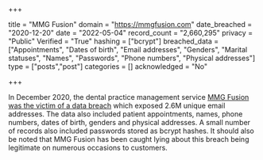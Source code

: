 +++

title = "MMG Fusion"
domain = "https://mmgfusion.com"
date_breached = "2020-12-20"
date = "2022-05-04"
record_count = "2,660,295"
privacy = "Public"
Verified = "True"
hashing = ["bcrypt"]
breached_data = ["Appointments", "Dates of birth", "Email addresses", "Genders", "Marital statuses", "Names", "Passwords", "Phone numbers", "Physical addresses"]
type = ["posts","post"]
categories = []
acknowledged = "No"


+++


In December 2020, the dental practice management service <a href="https://www.riskbasedsecurity.com/2021/02/19/dark-web-roundup-january-2021/" target="_blank" rel="noopener">MMG Fusion was the victim of a data breach</a> which exposed 2.6M unique email addresses. The data also included patient appointments, names, phone numbers, dates of birth, genders and physical addresses. A small number of records also included passwords stored as bcrypt hashes. It should also be noted that MMG Fusion has been caught lying about this breach being legitimate on numerous occasions to customers.

